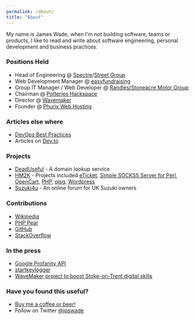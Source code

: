 ```yaml
---
permalink: /about/
title: "About"
---
```

My name is James Wade, when I'm not building software, teams or products, I like to read and write about software engineering, personal development and business practices.

### Positions Held
- Head of Engineering @ [Spectre](https://spectre.uk.com/)/[Street Group](https://streetgroup.co.uk/)
- Web Development Manager @ [easyfundraising](https://www.easyfundraising.org.uk/)
- Group IT Manager / Web Developer @ [Randles/Stoneacre Motor Group](https://en.wikipedia.org/wiki/Stoneacre_Motor_Group)
- Chairman @ [Potteries Hackspace](http://potterieshackspace.org.uk/)
- Director @ [Wavemaker](https://www.wavemaker.org.uk/)
- Founder @ [Phurix Web Hosting](https://phurix.co.uk/) 

### Articles else where
- [DevOps Best Practices](https://gist.github.com/jpswade/4135841363e72ece8086146bd7bb5d91)
- Articles on [Dev.to](https://dev.to/jpswade)

### Projects

- [DeadUseful](https://deaduseful.com/) - A domain lookup service
- [HM2K](https://hm2k.org/) - Projects included [eTicket](https://sourceforge.net/p/eticket/wiki/Home/), [Simple SOCKS5 Server for Perl](http://ssspl.sourceforge.net/), [OpenCart](https://sourceforge.net/projects/php-opencart/), [PHP](https://people.php.net/hm2k), [pisg](https://en.wikipedia.org/wiki/Pisg_(software)), [Wordpress](https://wordpress.org/support/profile/hm2k)
- [Suzuki4u](https://suzuki4u.co.uk/) - An online forum for UK Suzuki owners

### Contributions

- [Wikipedia](https://en.wikipedia.org/wiki/User:Jpswade)
- [PHP Pear](https://pear.php.net/user/jpswade)
- [GitHub](https://github.com/jpswade)
- [StackOverflow](https://stackoverflow.com/users/2050833/jpswade)

### In the press

- [Google Profanity API](https://thenextweb.com/google/2011/08/17/google-inadvertently-creates-a-profanity-api/)
- [startkeylogger](https://www.theregister.co.uk/2006/03/03/symantec_security_glitch/)
- [WaveMaker project to boost Stoke-on-Trent digital skills](https://staffslive.co.uk/2015/02/wavemaker-project-boost-stoke-trent-digital-skills/)

### Have you found this useful?

* <a href="https://www.paypal.com/cgi-bin/webscr?cmd=_donations&business=james@wade.be&item_name=Buy%20me%20a%20beer!&item_number=beer001&amount=5%2e00&currency_code=GBP">Buy me a coffee or beer!</a>
* Follow on Twitter [@jpswade](http://twitter.com/jpswade)
